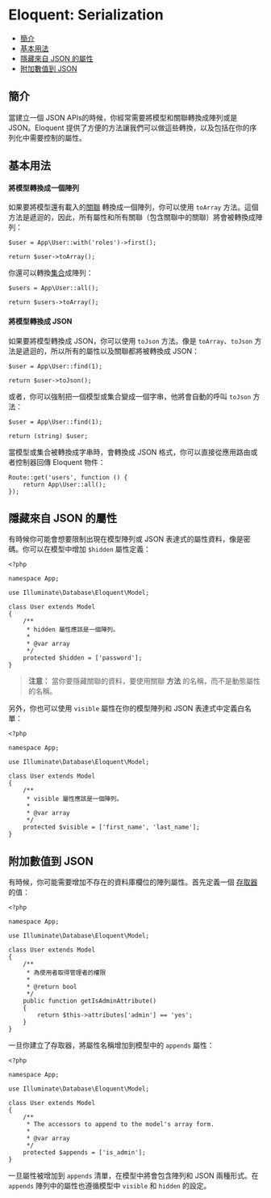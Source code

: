 # Eloquent: Serialization

- [簡介](#introduction)
- [基本用法](#basic-usage)
- [隱藏來自 JSON 的屬性](#hiding-attributes-from-json)
- [附加數值到 JSON](#appending-values-to-json)

<a name="introduction"></a>
## 簡介

當建立一個 JSON APIs的時候，你經常需要將模型和關聯轉換成陣列或是 JSON。Eloquent 提供了方便的方法讓我們可以做這些轉換，以及包括在你的序列化中需要控制的屬性。

<a name="basic-usage"></a>
## 基本用法

#### 將模型轉換成一個陣列

如果要將模型還有載入的[關聯](/docs/{{version}}/eloquent-relationships) 轉換成一個陣列，你可以使用 `toArray` 方法。這個方法是遞迴的，因此，所有屬性和所有關聯（包含關聯中的關聯）將會被轉換成陣列：

    $user = App\User::with('roles')->first();

    return $user->toArray();

你還可以轉換[集合](/docs/{{version}}/eloquent-collections)成陣列：

    $users = App\User::all();

    return $users->toArray();

#### 將模型轉換成 JSON

如果要將模型轉換成 JSON，你可以使用 `toJson` 方法。像是 `toArray`、`toJson` 方法是遞迴的，所以所有的屬性以及關聯都將被轉換成 JSON：

    $user = App\User::find(1);

    return $user->toJson();

或者，你可以強制把一個模型或集合變成一個字串，他將會自動的呼叫 `toJson` 方法：

    $user = App\User::find(1);

    return (string) $user;

當模型或集合被轉換成字串時，會轉換成 JSON 格式，你可以直接從應用路由或者控制器回傳 Eloquent 物件：

    Route::get('users', function () {
        return App\User::all();
    });

<a name="hiding-attributes-from-json"></a>
## 隱藏來自 JSON 的屬性

有時候你可能會想要限制出現在模型陣列或 JSON 表達式的屬性資料，像是密碼。你可以在模型中增加 `$hidden` 屬性定義：

    <?php

    namespace App;

    use Illuminate\Database\Eloquent\Model;

    class User extends Model
    {
        /**
         * hidden 屬性應該是一個陣列。
         *
         * @var array
         */
        protected $hidden = ['password'];
    }

> **注意：** 當你要隱藏關聯的資料，要使用關聯 **方法** 的名稱，而不是動態屬性的名稱。

另外，你也可以使用 `visible` 屬性在你的模型陣列和 JSON 表達式中定義白名單：

    <?php

    namespace App;

    use Illuminate\Database\Eloquent\Model;

    class User extends Model
    {
        /**
         * visible 屬性應該是一個陣列。
         *
         * @var array
         */
        protected $visible = ['first_name', 'last_name'];
    }

<a name="appending-values-to-json"></a>
## 附加數值到 JSON

有時候，你可能需要增加不存在的資料庫欄位的陣列屬性。首先定義一個 [存取器](/docs/{{version}}/eloquent-mutators) 的值：

    <?php

    namespace App;

    use Illuminate\Database\Eloquent\Model;

    class User extends Model
    {
        /**
         * 為使用者取得管理者的權限
         *
         * @return bool
         */
        public function getIsAdminAttribute()
        {
            return $this->attributes['admin'] == 'yes';
        }
    }

一旦你建立了存取器，將屬性名稱增加到模型中的 `appends` 屬性：

    <?php

    namespace App;

    use Illuminate\Database\Eloquent\Model;

    class User extends Model
    {
        /**
         * The accessors to append to the model's array form.
         *
         * @var array
         */
        protected $appends = ['is_admin'];
    }

一旦屬性被增加到 `appends` 清單，在模型中將會包含陣列和 JSON 兩種形式。在 `appends` 陣列中的屬性也遵循模型中 `visible` 和 `hidden` 的設定。
